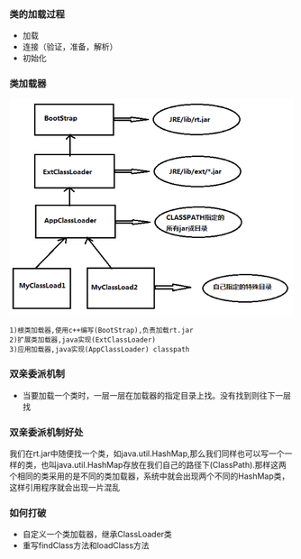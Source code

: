 ### 类的加载过程
- 加载
- 连接（验证，准备，解析）
- 初始化

### 类加载器
![](../a-imgs/类加载.png)
```
1)根类加载器,使用c++编写(BootStrap),负责加载rt.jar
2)扩展类加载器,java实现(ExtClassLoader)
3)应用加载器,java实现(AppClassLoader) classpath
```

### 双亲委派机制
- 当要加载一个类时，一层一层在加载器的指定目录上找。没有找到则往下一层找

### 双亲委派机制好处
我们在rt.jar中随便找一个类，如java.util.HashMap,那么我们同样也可以写一个一样的类，也叫java.util.HashMap存放在我们自己的路径下(ClassPath).那样这两个相同的类采用的是不同的类加载器，系统中就会出现两个不同的HashMap类，这样引用程序就会出现一片混乱

### 如何打破
- 自定义一个类加载器，继承ClassLoader类
- 重写findClass方法和loadClass方法